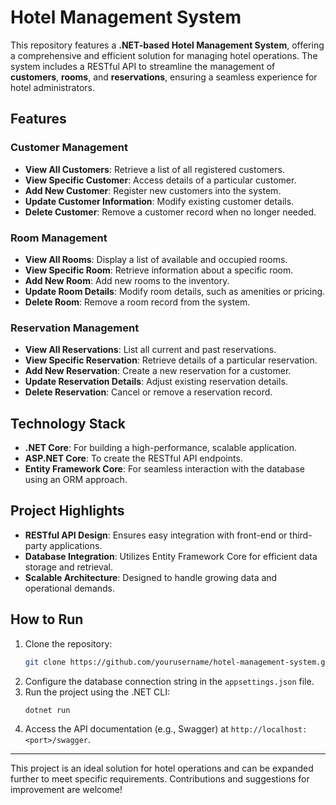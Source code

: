 # Hotel Management System  

This repository features a **.NET-based Hotel Management System**, offering a comprehensive and efficient solution for managing hotel operations. The system includes a RESTful API to streamline the management of **customers**, **rooms**, and **reservations**, ensuring a seamless experience for hotel administrators.  

## Features  

### Customer Management  
- **View All Customers**: Retrieve a list of all registered customers.  
- **View Specific Customer**: Access details of a particular customer.  
- **Add New Customer**: Register new customers into the system.  
- **Update Customer Information**: Modify existing customer details.  
- **Delete Customer**: Remove a customer record when no longer needed.  

### Room Management  
- **View All Rooms**: Display a list of available and occupied rooms.  
- **View Specific Room**: Retrieve information about a specific room.  
- **Add New Room**: Add new rooms to the inventory.  
- **Update Room Details**: Modify room details, such as amenities or pricing.  
- **Delete Room**: Remove a room record from the system.  

### Reservation Management  
- **View All Reservations**: List all current and past reservations.  
- **View Specific Reservation**: Retrieve details of a particular reservation.  
- **Add New Reservation**: Create a new reservation for a customer.  
- **Update Reservation Details**: Adjust existing reservation details.  
- **Delete Reservation**: Cancel or remove a reservation record.  

## Technology Stack  

- **.NET Core**: For building a high-performance, scalable application.  
- **ASP.NET Core**: To create the RESTful API endpoints.  
- **Entity Framework Core**: For seamless interaction with the database using an ORM approach.  

## Project Highlights  

- **RESTful API Design**: Ensures easy integration with front-end or third-party applications.  
- **Database Integration**: Utilizes Entity Framework Core for efficient data storage and retrieval.  
- **Scalable Architecture**: Designed to handle growing data and operational demands.  

## How to Run  

1. Clone the repository:  
   ```bash  
   git clone https://github.com/yourusername/hotel-management-system.git  
   ```  
2. Configure the database connection string in the `appsettings.json` file.  
3. Run the project using the .NET CLI:  
   ```bash  
   dotnet run  
   ```  
4. Access the API documentation (e.g., Swagger) at `http://localhost:<port>/swagger`.  

---  

This project is an ideal solution for hotel operations and can be expanded further to meet specific requirements. Contributions and suggestions for improvement are welcome!  
